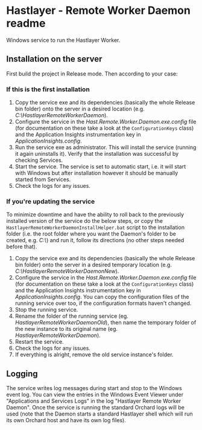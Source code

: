 ﻿# Hastlayer - Remote Worker Daemon readme



Windows service to run the Hastlayer Worker.


## Installation on the server

First build the project in Release mode. Then according to your case:

### If this is the first installation
1. Copy the service exe and its dependencies (basically the whole Release bin folder) onto the server in a desired location (e.g. *C:\HastlayerRemoteWorkerDaemon*).
2. Configure the service in the *Hast.Remote.Worker.Daemon.exe.config* file (for documentation on these take a look at the `ConfigurationKeys` class) and the Application Insights instrumentation key in *ApplicationInsights.config*.
3.  Run the service exe as administrator. This will install the service (running it again uninstalls it). Verify that the installation was successful by checking Services.
4. Start the service. The service is set to automatic start, i.e. it will start with Windows but after installation however it should be manually started from Services.
5. Check the logs for any issues.

### If you're updating the service
To minimize downtime and have the ability to roll back to the previously installed version of the service do the below steps, or copy the `HastlayerRemoteWorkerDaemonInstallHelper.bat` script to the installation folder (i.e. the root folder where you want the Daemon's folder to be created, e.g. *C:\\*) and run it, follow its directions (no other steps needed before that).

1. Copy the service exe and its dependencies (basically the whole Release bin folder) onto the server in a desired temporary location (e.g. *C:\HastlayerRemoteWorkerDaemonNew*).
2. Configure the service in the *Hast.Remote.Worker.Daemon.exe.config* file (for documentation on these take a look at the `ConfigurationKeys` class) and the Application Insights instrumentation key in *ApplicationInsights.config*. You can copy the configuration files of the running service over too, if the configuration formats haven't changed.
3. Stop the running service.
4. Rename the folder of the running service (eg. *HastlayerRemoteWorkerDaemonOld*), then name the temporary folder of the new instance to its original name (eg. *HastlayerRemoteWorkerDaemon*).
5. Restart the service.
6. Check the logs for any issues.
7. If everything is alright, remove the old service instance's folder.


## Logging

The service writes log messages during start and stop to the Windows event log. You can view the entries in the Windows Event Viewer under "Applications and Services Logs" in the log "Hastlayer Remote Worker Daemon". Once the service is running the standard Orchard logs will be used (note that the Daemon starts a standard Hastlayer shell which will run its own Orchard host and have its own log files).